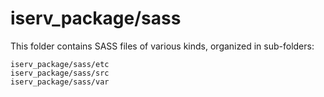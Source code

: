 # iserv_package/sass

This folder contains SASS files of various kinds, organized in sub-folders:

    iserv_package/sass/etc
    iserv_package/sass/src
    iserv_package/sass/var
